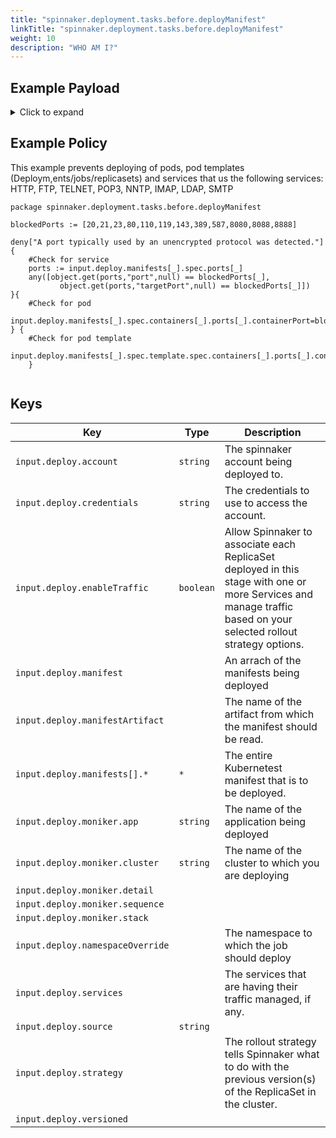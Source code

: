 ```yaml
---
title: "spinnaker.deployment.tasks.before.deployManifest"
linkTitle: "spinnaker.deployment.tasks.before.deployManifest"
weight: 10
description: "WHO AM I?"
---
```



## Example Payload

<details><summary>Click to expand</summary>

```json
{
  "input": {
    "deploy": {
      "account": "spinnaker",
      "credentials": "spinnaker",
      "enableTraffic": true,
      "events": [],
      "manifest": null,
      "manifestArtifact": null,
      "manifests": [
        {
          "apiVersion": "apps/v1",
          "kind": "Deployment",
          "metadata": {
            "annotations": {
              "artifact.spinnaker.io/location": "staging",
              "artifact.spinnaker.io/name": "hostname",
              "artifact.spinnaker.io/type": "kubernetes/deployment",
              "artifact.spinnaker.io/version": "",
              "moniker.spinnaker.io/application": "hostname",
              "moniker.spinnaker.io/cluster": "deployment hostname"
            },
            "labels": {
              "app.kubernetes.io/managed-by": "spinnaker",
              "app.kubernetes.io/name": "hostname"
            },
            "name": "hostname",
            "namespace": "staging"
          },
          "spec": {
            "replicas": 4,
            "selector": {
              "matchLabels": {
                "app": "hostname",
                "version": "v1"
              }
            },
            "strategy": {
              "rollingUpdate": {
                "maxSurge": 1,
                "maxUnavailable": 1
              },
              "type": "RollingUpdate"
            },
            "template": {
              "metadata": {
                "annotations": {
                  "artifact.spinnaker.io/location": "staging",
                  "artifact.spinnaker.io/name": "hostname",
                  "artifact.spinnaker.io/type": "kubernetes/deployment",
                  "artifact.spinnaker.io/version": "",
                  "moniker.spinnaker.io/application": "hostname",
                  "moniker.spinnaker.io/cluster": "deployment hostname",
                  "prometheus.io/port": "9113",
                  "prometheus.io/scrape": "true"
                },
                "labels": {
                  "app": "hostname",
                  "app.kubernetes.io/managed-by": "spinnaker",
                  "app.kubernetes.io/name": "hostname",
                  "version": "v1"
                }
              },
              "spec": {
                "containers": [
                  {
                    "image": "rstarmer/hostname:v1",
                    "imagePullPolicy": "Always",
                    "name": "hostname",
                    "resources": {},
                    "volumeMounts": [
                      {
                        "mountPath": "/etc/nginx/conf.d/nginx-status.conf",
                        "name": "nginx-status-conf",
                        "readOnly": true,
                        "subPath": "nginx.status.conf"
                      }
                    ]
                  },
                  {
                    "args": [
                      "-nginx.scrape-uri=http://localhost:8090/nginx_status"
                    ],
                    "image": "nginx/nginx-prometheus-exporter:0.3.0",
                    "imagePullPolicy": "Always",
                    "name": "nginx-exporter",
                    "ports": [
                      {
                        "containerPort": 9113,
                        "name": "nginx-ex-port",
                        "protocol": "TCP"
                      }
                    ]
                  }
                ],
                "restartPolicy": "Always",
                "volumes": [
                  {
                    "configMap": {
                      "defaultMode": 420,
                      "name": "nginx-status-conf-v000"
                    },
                    "name": "nginx-status-conf"
                  }
                ]
              }
            }
          }
        }
      ],
      "moniker": {
        "app": "hostname",
        "cluster": "deployment hostname",
        "detail": null,
        "sequence": null,
        "stack": null
      },
      "namespaceOverride": null,
      "optionalArtifacts": [],
      "requiredArtifacts": [],
      "services": null,
      "source": "text",
      "strategy": null,
      "versioned": null
    }
  }
}
```
</details>

## Example Policy
This example prevents deploying of pods, pod templates (Deploym,ents/jobs/replicasets) and services that us the following services: HTTP, FTP, TELNET, POP3, NNTP, IMAP, LDAP, SMTP
```rego
package spinnaker.deployment.tasks.before.deployManifest

blockedPorts := [20,21,23,80,110,119,143,389,587,8080,8088,8888]

deny["A port typically used by an unencrypted protocol was detected."] {
    #Check for service
    ports := input.deploy.manifests[_].spec.ports[_]
    any([object.get(ports,"port",null) == blockedPorts[_], 
           object.get(ports,"targetPort",null) == blockedPorts[_]])
}{ 
    #Check for pod
    input.deploy.manifests[_].spec.containers[_].ports[_].containerPort=blockedPorts[_]
} { 
    #Check for pod template
    input.deploy.manifests[_].spec.template.spec.containers[_].ports[_].containerPort=blockedPorts[_]
    }


```

## Keys

| Key                              | Type      | Description                                             |
| -------------------------------- | --------- | ------------------------------------------------------- |
| `input.deploy.account`           | `string`  | The spinnaker account being deployed to.                |
| `input.deploy.credentials`       | `string`  | The credentials to use to access the account.           |
| `input.deploy.enableTraffic`     | `boolean` | Allow Spinnaker to associate each ReplicaSet deployed in this stage with one or more Services and manage traffic based on your selected rollout strategy options.                                                        |
| `input.deploy.manifest`          | ` `       | An arrach of the manifests being deployed                                                      |
| `input.deploy.manifestArtifact`  | ` `       | The name of the artifact from which the manifest should be read.                                                        |
| `input.deploy.manifests[].*`     | `*`       | The entire Kubernetest manifest that is to be deployed. |
| `input.deploy.moniker.app`       | `string`  | The name of the application being deployed                                                        |
| `input.deploy.moniker.cluster`   | `string`  | The name of the cluster to which you are deploying                                                        |
| `input.deploy.moniker.detail`    | ` `       |                                                         |
| `input.deploy.moniker.sequence`  | ` `       |                                                         |
| `input.deploy.moniker.stack`     | ` `       |                                                         |
| `input.deploy.namespaceOverride` | ` `       | The namespace to which the job should deploy                                                        |
| `input.deploy.services`          | ` `       | The services that are having their traffic managed, if any.                                                        |
| `input.deploy.source`            | `string`  |                                                         |
| `input.deploy.strategy`          | ` `       | The rollout strategy tells Spinnaker what to do with the previous version(s) of the ReplicaSet in the cluster.                                                        |
| `input.deploy.versioned`         | ` `       |                                                         |
